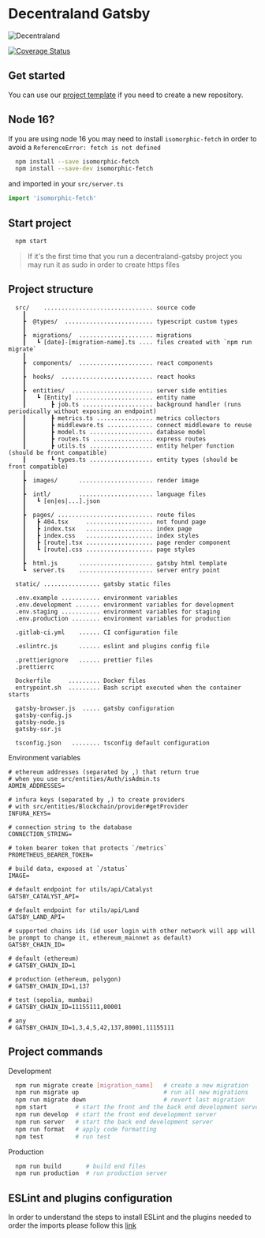 # Decentraland Gatsby

![Decentraland](https://decentraland.org/og.jpg)

[![Coverage Status](https://coveralls.io/repos/github/decentraland/decentraland-gatsby/badge.svg?branch=master)](https://coveralls.io/github/decentraland/decentraland-gatsby?branch=master)

## Get started

You can use our [project template](https://github.com/decentraland/decentraland-gatsby-template) if you need to create a new repository.

## Node 16?

If you are using node 16 you may need to install `isomorphic-fetch` in order to avoid a `ReferenceError: fetch is not defined`

```bash
  npm install --save isomorphic-fetch
  npm install --save-dev isomorphic-fetch
```

and imported in your `src/server.ts`

```typescript
import 'isomorphic-fetch'
```

## Start project

```bash
  npm start
```

> If it's the first time that you run a decentraland-gatsby project you may run it as sudo in order to create https files

## Project structure

```text
  src/    ............................... source code
    ┃
    ┣  @types/  ......................... typescript custom types
    ┃
    ┣  migrations/  ..................... migrations
    ┃   ┗ [date]-[migration-name].ts .... files created with `npm run migrate`
    ┃
    ┣  components/  ..................... react components
    ┃
    ┣  hooks/  .......................... react hooks
    ┃
    ┣  entities/  ....................... server side entities
    ┃   ┗ [Entity] ...................... entity name
    ┃       ┣ job.ts .................... background handler (runs periodically without exposing an endpoint)
    ┃       ┣ metrics.ts ................ metrics collectors
    ┃       ┣ middleware.ts ............. connect middleware to reuse
    ┃       ┣ model.ts .................. database model
    ┃       ┣ routes.ts ................. express routes
    ┃       ┣ utils.ts .................. entity helper function (should be front compatible)
    ┃       ┗ types.ts .................. entity types (should be front compatible)
    ┃
    ┣  images/      ..................... render image
    ┃
    ┣  intl/        ..................... language files
    ┃   ┗ [en|es|...].json
    ┃
    ┣  pages/ ........................... route files
    ┃   ┣ 404.tsx     ................... not found page
    ┃   ┣ index.tsx   ................... index page
    ┃   ┣ index.css   ................... index styles
    ┃   ┣ [route].tsx ................... page render component
    ┃   ┗ [route].css ................... page styles
    ┃
    ┣  html.js      ..................... gatsby html template
    ┗  server.ts    ..................... server entry point

  static/ ................ gatsby static files

  .env.example ........... environment variables
  .env.development ....... environment variables for development
  .env.staging ........... environment variables for staging
  .env.production ........ environment variables for production

  .gitlab-ci.yml    ...... CI configuration file

  .eslintrc.js      ...... eslint and plugins config file

  .prettierignore   ...... prettier files
  .prettierrc

  Dockerfile     ......... Docker files
  entrypoint.sh  ......... Bash script executed when the container starts

  gatsby-browser.js  ..... gatsby configuration
  gatsby-config.js
  gatsby-node.js
  gatsby-ssr.js

  tsconfig.json   ........ tsconfig default configuration
```

Environment variables

```.env
# ethereum addresses (separated by ,) that return true
# when you use src/entities/Auth/isAdmin.ts
ADMIN_ADDRESSES=

# infura keys (separated by ,) to create providers
# with src/entities/Blockchain/provider#getProvider
INFURA_KEYS=

# connection string to the database
CONNECTION_STRING=

# token bearer token that protects `/metrics`
PROMETHEUS_BEARER_TOKEN=

# build data, exposed at `/status`
IMAGE=

# default endpoint for utils/api/Catalyst
GATSBY_CATALYST_API=

# default endpoint for utils/api/Land
GATSBY_LAND_API=

# supported chains ids (id user login with other network will app will be prompt to change it, ethereum_mainnet as default)
GATSBY_CHAIN_ID=

# default (ethereum)
# GATSBY_CHAIN_ID=1

# production (ethereum, polygon)
# GATSBY_CHAIN_ID=1,137

# test (sepolia, mumbai)
# GATSBY_CHAIN_ID=11155111,80001

# any
# GATSBY_CHAIN_ID=1,3,4,5,42,137,80001,11155111
```

## Project commands

Development

```bash
  npm run migrate create [migration_name]   # create a new migration
  npm run migrate up                        # run all new migrations
  npm run migrate down                      # revert last migration
  npm start        # start the front and the back end development server
  npm run develop  # start the front end development server
  npm run server   # start the back end development server
  npm run format   # apply code formatting
  npm test         # run test
```

Production

```bash
  npm run build       # build end files
  npm run production  # run production server
```

## ESLint and plugins configuration

In order to understand the steps to install ESLint and the plugins needed to order the imports please follow this [link](ESLINT.md)

